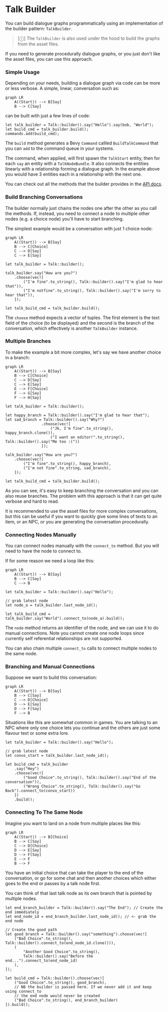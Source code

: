 # Talk Builder

You can build dialogue graphs programmatically using an implementation of the builder pattern: `TalkBuilder`. 

> [&#9432;] 
> The `TalkBuilder` is also used under the hood to build the graphs from the asset files.

If you need to generate procedurally dialogue graphs, or you just don't like the asset files, you can use this approach.

### Simple Usage

Depending on your needs, building a dialogue graph via code can be more or less verbose. 
A simple, linear, conversation such as:

```mermaid
graph LR
    A((Start)) --> B[Say]
    B --> C[Say]
```

can be built with just a few lines of code:

```rust,no_run
let talk_builder = Talk::builder().say("Hello").say(bob, "World");
let build_cmd = talk_builder.build();
commands.add(build_cmd);
```

The `build` method generates a Bevy `Command` callled `BuildTalkCommand` that you can `add` to the command queue in your systems.

The command, when applied, will first spawn the `TalkStart` entity, then for each `say` an entity with a `TalkNodeBundle`. It also connects the entities linearly with a relationship forming a dialogue graph. In the example above you would have 3 entities each in a relationship with the next one.

You can check out all the methods that the builder provides in the [API docs](https://docs.rs/bevy_talks/latest/bevy_talks/builder/struct.TalkBuilder.html).

### Build Branching Conversations

The builder normally just chains the nodes one after the other as you call the methods. If, instead, you need to connect a node to multiple other nodes (e.g. a choice node) you'll have to start branching.

The simplest example would be a conversation with just 1 choice node:

```mermaid
graph LR
    A((Start)) --> B[Say]
    B --> C[Choice]
    C --> D[Say]
    C --> E[Say]
```

```rust,no_run
let talk_builder = Talk::builder();

talk_builder.say("How are you?")
    .choose(vec![
        ("I'm fine".to_string(), Talk::builder().say("I'm glad to hear that")), 
        ("I'm notfine".to_string(), Talk::builder().say("I'm sorry to hear that")), 
    ]);

let talk_build_cmd = talk_builder.build();
``` 

The `choose` method expects a vector of tuples. The first element is the text field of the choice (to be displayed) and the second is the branch of the conversation, which effectively is another `TalkBuilder` instance.

### Multiple Branches

To make the example a bit more complex, let's say we have another choice in a branch:

```mermaid
graph LR
    A((Start)) --> B[Say]
    B --> C[Choice]
    C --> D[Say]
    C --> E[Say]
    E --> F[Choice]
    F --> G[Say]
    F --> H[Say]
```

```rust,no_run
let talk_builder = Talk::builder();

let happy_branch = Talk::builder().say("I'm glad to hear that");
let sad_branch = Talk::builder().say("Why?")
                .choose(vec![
                    ("Jk, I'm fine".to_string(), happy_branch.clone()), 
                    ("I want an editor!".to_string(), Talk::builder().say("Me too :("))
                ]);

talk_builder.say("How are you?")
    .choose(vec![
        ("I'm fine".to_string(), happy_branch), 
        ("I'm not fine".to_string, sad_branch),
    ]);

let talk_build_cmd = talk_builder.build();
```

As you can see, it's easy to keep branching the conversation and you can also reuse branches. The problem with this approach is that it can get quite verbose and hard to read. 

It is recommended to use the asset files for more complex conversations, but this can be useful if you want to quickly give some lines of texts to an item, or an NPC, or you are generating the conversation procedurally.


### Connecting Nodes Manually

You can connect nodes manually with the `connect_to` method. But you will need to have the node to connect to. 

If for some reason we need a loop like this:

```mermaid
graph LR
    A((Start)) --> B[Say]
    B --> C[Say]
    C --> B
```

```rust,no_run
let talk_builder = Talk::builder().say("Hello");

// grab latest node
let node_a = talk_builder.last_node_id();

let talk_build_cmd = talk_builder.say("World").connect_to(node_a).build();
```

The `node` method returns an identifier of the node, and we can use it to do manual connections. 
Note you cannot create one node loops since currently self referential relationships are not supported.

You can also chain multiple `connect_to` calls to connect multiple nodes to the same node.

### Branching and Manual Connections

Suppose we want to build this conversation:

```mermaid
graph LR
    A((Start)) --> B[Say]
    B --> C[Say]
    C --> D[Choice]
    D --> E[Say]
    D --> F[Say]
    F --> B
```

Situations like this are somewhat common in games. You are talking to an NPC where only one choice lets you continue 
and the others are just some flavour text or some extra lore. 

```rust,no_run
let talk_builder = Talk::builder().say("Hello");

// grab latest node
let convo_start = talk_builder.last_node_id();

let build_cmd = talk_builder
    .say("Hey")
    .choose(vec![
        ("Good Choice".to_string(), Talk::builder().say("End of the conversation")),
        ("Wrong Choice".to_string(), Talk::builder().say("Go Back").connect_to(convo_start))
    ])
    .build();
 ```

### Connecting To The Same Node

Imagine you want to land on a node from multiple places like this:

```mermaid
graph LR
    A((Start)) --> B[Choice]
    B --> C[Say]
    C --> D[Choice]
    D --> E[Say]
    D --> F[Say]
    E --> F
    B --> F
```

You have an initial choice that can take the player to the end of the conversation, or go for some chat and then another choices which either goes to the end or passes by a talk node first.

You can think of that last talk node as its own branch that is pointed by multiple nodes. 

```rust,no_run
let end_branch_builder = Talk::builder().say("The End"); // Create the end immediately
let end_node_id = end_branch_builder.last_node_id(); // <- grab the end node

// Create the good path
let good_branch = Talk::builder().say("something").choose(vec![
    ("Bad Choice".to_string(), Talk::builder().connect_to(end_node_id.clone())),
    (
        "Another Good Choice".to_string(), 
        Talk::builder().say("Before the end...").connect_to(end_node_id)
    ),
]);

let build_cmd = Talk::builder().choose(vec![
    ("Good Choice".to_string(), good_branch),
    // NB the builder is passed here. If we never add it and keep using connect_to
    // the end node would never be created
    ("Bad Choice".to_string(), end_branch_builder) 
]).build();
```